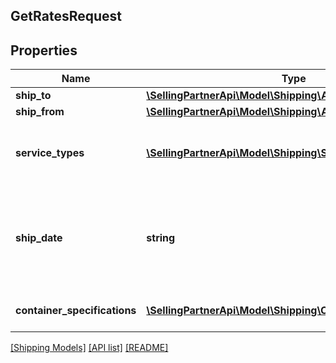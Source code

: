## GetRatesRequest

## Properties

Name | Type | Description | Notes
------------ | ------------- | ------------- | -------------
**ship_to** | [**\SellingPartnerApi\Model\Shipping\Address**](Address.md) |  |
**ship_from** | [**\SellingPartnerApi\Model\Shipping\Address**](Address.md) |  |
**service_types** | [**\SellingPartnerApi\Model\Shipping\ServiceType[]**](ServiceType.md) | A list of service types that can be used to send the shipment. |
**ship_date** | **string** | The start date and time. Must be in ISO 8601 format. This defaults to the current date and time. | [optional]
**container_specifications** | [**\SellingPartnerApi\Model\Shipping\ContainerSpecification[]**](ContainerSpecification.md) | A list of container specifications. |

[[Shipping Models]](../) [[API list]](../../Api) [[README]](../../../README.md)
